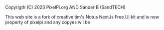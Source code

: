 Copyrigth (C) 2023 PixelPi.org AND Sander B (SandTECH)

This web site is a fork of creative tim's Notus NextJs Free UI kit and is now property of pixelpi and any copyes wil be 